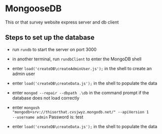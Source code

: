 # MongooseDB
This or that survey website express server and db client

## Steps to set up the database
- run <code>rundb</code> to start the server on port 3000
- in another terminal, run <code>rundbClient</code> to enter the MongoDB shell
- enter <code>load('createDB\\createAdminUser.js');</code> in the shell to create an admin user
- enter <code>load('createDB\\createData.js');</code> in the shell to populate the data
- enter <code>mongod --repair --dbpath .\db</code> in the command prompt if the database does not load correctly

- enter <code>mongosh "mongodb+srv://thisorthat.cvsjwyz.mongodb.net/" --apiVersion 1 --username admin</code> Password is: test
- enter <code>load('createDB\\createData.js');</code> in the shell to populate the data